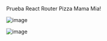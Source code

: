 
Prueba React Router Pizza Mama Mia!


![image](https://github.com/CarolinaQH/React2-4-ReactRouter-Mamma-Mia-/assets/110051598/e77eddda-d070-4fce-9285-a965208bc8b7)

![image](https://github.com/CarolinaQH/React2-4-ReactRouter-Mamma-Mia-/assets/110051598/0774f547-701c-4836-9659-cf5e7f0d63a4)


